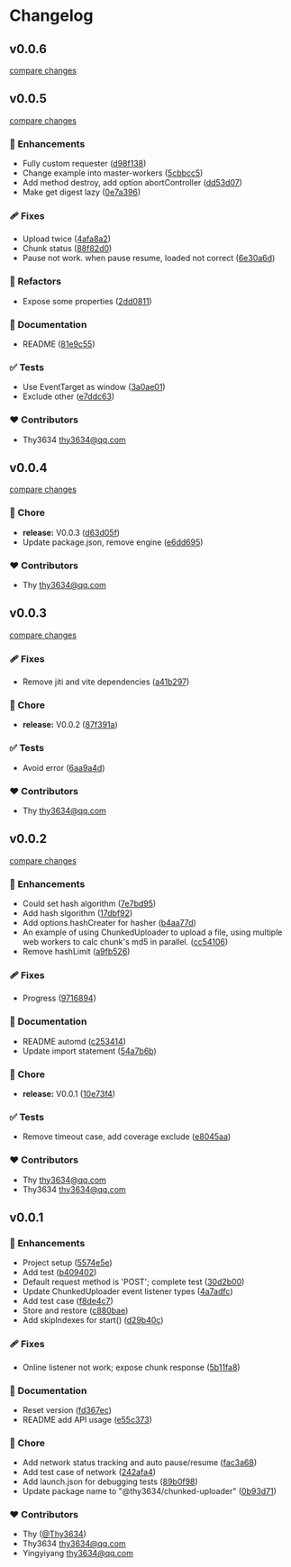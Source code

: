 # Changelog


## v0.0.6

[compare changes](https://github.com/Thy3634/chunked-uploader/compare/v0.0.5...v0.0.6)

## v0.0.5

[compare changes](https://github.com/Thy3634/chunked-uploader/compare/v0.0.4...v0.0.5)

### 🚀 Enhancements

- Fully custom requester ([d98f138](https://github.com/Thy3634/chunked-uploader/commit/d98f138))
- Change example into master-workers ([5cbbcc5](https://github.com/Thy3634/chunked-uploader/commit/5cbbcc5))
- Add method destroy, add option abortController ([dd53d07](https://github.com/Thy3634/chunked-uploader/commit/dd53d07))
- Make get digest lazy ([0e7a396](https://github.com/Thy3634/chunked-uploader/commit/0e7a396))

### 🩹 Fixes

- Upload twice ([4afa8a2](https://github.com/Thy3634/chunked-uploader/commit/4afa8a2))
- Chunk status ([88f82d0](https://github.com/Thy3634/chunked-uploader/commit/88f82d0))
- Pause not work. when pause resume, loaded not correct ([6e30a6d](https://github.com/Thy3634/chunked-uploader/commit/6e30a6d))

### 💅 Refactors

- Expose some properties ([2dd0811](https://github.com/Thy3634/chunked-uploader/commit/2dd0811))

### 📖 Documentation

- README ([81e9c55](https://github.com/Thy3634/chunked-uploader/commit/81e9c55))

### ✅ Tests

- Use EventTarget as window ([3a0ae01](https://github.com/Thy3634/chunked-uploader/commit/3a0ae01))
- Exclude other ([e7ddc63](https://github.com/Thy3634/chunked-uploader/commit/e7ddc63))

### ❤️ Contributors

- Thy3634 <thy3634@qq.com>

## v0.0.4

[compare changes](https://github.com/Thy3634/chunked-uploader/compare/v0.0.3...v0.0.4)

### 🏡 Chore

- **release:** V0.0.3 ([d63d05f](https://github.com/Thy3634/chunked-uploader/commit/d63d05f))
- Update package.json, remove engine ([e6dd695](https://github.com/Thy3634/chunked-uploader/commit/e6dd695))

### ❤️ Contributors

- Thy <thy3634@qq.com>

## v0.0.3

[compare changes](https://github.com/Thy3634/chunked-uploader/compare/v0.0.2...v0.0.3)

### 🩹 Fixes

- Remove jiti and vite dependencies ([a41b297](https://github.com/Thy3634/chunked-uploader/commit/a41b297))

### 🏡 Chore

- **release:** V0.0.2 ([87f391a](https://github.com/Thy3634/chunked-uploader/commit/87f391a))

### ✅ Tests

- Avoid error ([6aa9a4d](https://github.com/Thy3634/chunked-uploader/commit/6aa9a4d))

### ❤️ Contributors

- Thy <thy3634@qq.com>

## v0.0.2

[compare changes](https://github.com/Thy3634/chunked-uploader/compare/v0.0.1...v0.0.2)

### 🚀 Enhancements

- Could set hash algorithm ([7e7bd95](https://github.com/Thy3634/chunked-uploader/commit/7e7bd95))
- Add hash slgorithm ([17dbf92](https://github.com/Thy3634/chunked-uploader/commit/17dbf92))
- Add options.hashCreater for hasher ([b4aa77d](https://github.com/Thy3634/chunked-uploader/commit/b4aa77d))
- An example of using ChunkedUploader to upload a file, using multiple web workers to calc chunk's md5 in parallel. ([cc54106](https://github.com/Thy3634/chunked-uploader/commit/cc54106))
- Remove hashLimit ([a9fb526](https://github.com/Thy3634/chunked-uploader/commit/a9fb526))

### 🩹 Fixes

- Progress ([9716894](https://github.com/Thy3634/chunked-uploader/commit/9716894))

### 📖 Documentation

- README automd ([c253414](https://github.com/Thy3634/chunked-uploader/commit/c253414))
- Update import statement ([54a7b6b](https://github.com/Thy3634/chunked-uploader/commit/54a7b6b))

### 🏡 Chore

- **release:** V0.0.1 ([10e73f4](https://github.com/Thy3634/chunked-uploader/commit/10e73f4))

### ✅ Tests

- Remove timeout case, add coverage exclude ([e8045aa](https://github.com/Thy3634/chunked-uploader/commit/e8045aa))

### ❤️ Contributors

- Thy <thy3634@qq.com>
- Thy3634 <thy3634@qq.com>

## v0.0.1


### 🚀 Enhancements

- Project setup ([5574e5e](https://github.com/Thy3634/chunked-uploader/commit/5574e5e))
- Add test ([b409402](https://github.com/Thy3634/chunked-uploader/commit/b409402))
- Default request method is 'POST'; complete test ([30d2b00](https://github.com/Thy3634/chunked-uploader/commit/30d2b00))
- Update ChunkedUploader event listener types ([4a7adfc](https://github.com/Thy3634/chunked-uploader/commit/4a7adfc))
- Add test case ([f8de4c7](https://github.com/Thy3634/chunked-uploader/commit/f8de4c7))
- Store and restore ([c880bae](https://github.com/Thy3634/chunked-uploader/commit/c880bae))
- Add skipIndexes for start() ([d29b40c](https://github.com/Thy3634/chunked-uploader/commit/d29b40c))

### 🩹 Fixes

- Online listener not work; expose chunk response ([5b11fa8](https://github.com/Thy3634/chunked-uploader/commit/5b11fa8))

### 📖 Documentation

- Reset version ([fd367ec](https://github.com/Thy3634/chunked-uploader/commit/fd367ec))
- README add API usage ([e55c373](https://github.com/Thy3634/chunked-uploader/commit/e55c373))

### 🏡 Chore

- Add network status tracking and auto pause/resume ([fac3a68](https://github.com/Thy3634/chunked-uploader/commit/fac3a68))
- Add test case of network ([242afa4](https://github.com/Thy3634/chunked-uploader/commit/242afa4))
- Add launch.json for debugging tests ([89b0f98](https://github.com/Thy3634/chunked-uploader/commit/89b0f98))
- Update package name to "@thy3634/chunked-uploader" ([0b93d71](https://github.com/Thy3634/chunked-uploader/commit/0b93d71))

### ❤️ Contributors

- Thy ([@Thy3634](http://github.com/Thy3634))
- Thy3634 <thy3634@qq.com>
- Yingyiyang <thy3634@qq.com>

